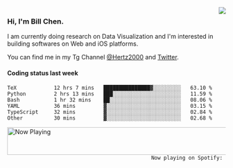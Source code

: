 <img  align="right" src="https://github-readme-stats.vercel.app/api?username=BillChen2k&show_icons=false&count_private=true&hide_title=true">

### Hi, I'm Bill Chen.

I am currently doing research on Data Visualization and I'm interested in building softwares on Web and iOS platforms.

You can find me in my Tg Channel [@Hertz2000](https://t.me/Hertz2000) and [Twitter](https://twitter.com/billchen2k).

#### Coding status last week

<!--START_SECTION:waka-->

```text
TeX            12 hrs 7 mins   ███████████████▓░░░░░░░░░   63.10 %
Python         2 hrs 13 mins   ███░░░░░░░░░░░░░░░░░░░░░░   11.59 %
Bash           1 hr 32 mins    ██░░░░░░░░░░░░░░░░░░░░░░░   08.06 %
YAML           36 mins         ▓░░░░░░░░░░░░░░░░░░░░░░░░   03.15 %
TypeScript     32 mins         ▓░░░░░░░░░░░░░░░░░░░░░░░░   02.84 %
Other          30 mins         ▓░░░░░░░░░░░░░░░░░░░░░░░░   02.68 %
```

<!--END_SECTION:waka-->


<div>
<a href="https://spotify-now-playing.billchen2k.vercel.app/now-playing?open">
   <img align="right" src="https://spotify-now-playing.billchen2k.vercel.app/now-playing" width="540" height="64" alt="Now Playing">
</a>
</div>

<div>
<p align="right"><code>Now playing on Spotify: </code></p>
</div>

<!--
**BillChen2K/BillChen2K** is a ✨ _special_ ✨ repository because its `README.md` (this file) appears on your GitHub profile.

Here are some ideas to get you started:

- 🔭 I’m currently working on ...
- 🌱 I’m currently learning ...
- 👯 I’m looking to collaborate on ...
- 🤔 I’m looking for help with ...
- 💬 Ask me about ...
- 📫 How to reach me: ...
- 😄 Pronouns: ...
- ⚡ Fun fact: ...
-->
